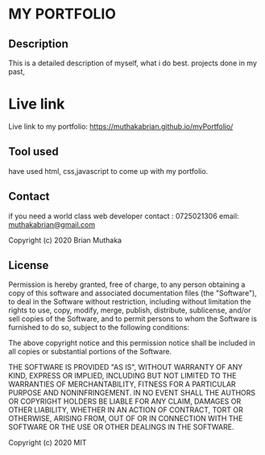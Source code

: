 # MY PORTFOLIO

## Description

This is a detailed description of myself, what i do best. projects done in my past,

# Live link

Live link to my portfolio: https://muthakabrian.github.io/myPortfolio/

## Tool used

have used html, css,javascript to come up with my portfolio.

## Contact

if you need a world class web developer contact : 0725021306 
                                        email: muthakabrian@gmail.com 

Copyright (c) 2020 Brian Muthaka

## License

Permission is hereby granted, free of charge, to any person obtaining a copy of this software and associated documentation files (the "Software"), to deal in the Software without restriction, including without limitation the rights to use, copy, modify, merge, publish, distribute, sublicense, and/or sell copies of the Software, and to permit persons to whom the Software is furnished to do so, subject to the following conditions:

The above copyright notice and this permission notice shall be included in all copies or substantial portions of the Software.

THE SOFTWARE IS PROVIDED "AS IS", WITHOUT WARRANTY OF ANY KIND, EXPRESS OR IMPLIED, INCLUDING BUT NOT LIMITED TO THE WARRANTIES OF MERCHANTABILITY, FITNESS FOR A PARTICULAR PURPOSE AND NONINFRINGEMENT. IN NO EVENT SHALL THE AUTHORS OR COPYRIGHT HOLDERS BE LIABLE FOR ANY CLAIM, DAMAGES OR OTHER LIABILITY, WHETHER IN AN ACTION OF CONTRACT, TORT OR OTHERWISE, ARISING FROM, OUT OF OR IN CONNECTION WITH THE SOFTWARE OR THE USE OR OTHER DEALINGS IN THE SOFTWARE.

Copyright (c) 2020 MIT
